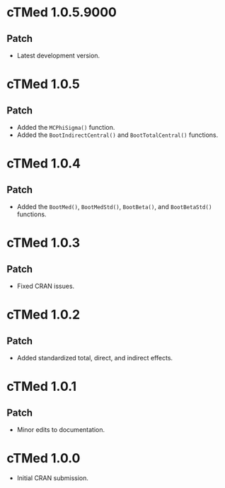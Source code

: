 # cTMed 1.0.5.9000

## Patch

* Latest development version.

# cTMed 1.0.5

## Patch

* Added the `MCPhiSigma()` function.
* Added the `BootIndirectCentral()` and `BootTotalCentral()` functions.

# cTMed 1.0.4

## Patch

* Added the `BootMed()`, `BootMedStd()`, `BootBeta()`, and `BootBetaStd()` functions.

# cTMed 1.0.3

## Patch

* Fixed CRAN issues.

# cTMed 1.0.2

## Patch

* Added standardized total, direct, and indirect effects.

# cTMed 1.0.1

## Patch

* Minor edits to documentation.

# cTMed 1.0.0

* Initial CRAN submission.
